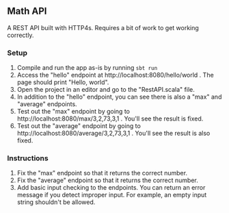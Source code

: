 ## Math API

A REST API built with HTTP4s. Requires a bit of work to get working correctly.


### Setup

1. Compile and run the app as-is by running ````sbt run````
1. Access the "hello" endpoint at http://localhost:8080/hello/world . The page should print "Hello, world".
1. Open the project in an editor and go to the "RestAPI.scala" file.
1. In addition to the "hello" endpoint, you can see there is also a "max" and "average" endpoints. 
1. Test out the "max" endpoint by going to http://localhost:8080/max/3,2,73,3,1 . You'll see the result is fixed.
1. Test out the "average" endpoint by going to http://localhost:8080/average/3,2,73,3,1 . You'll see the result is also fixed.

### Instructions

1. Fix the "max" endpoint so that it returns the correct number.
1. Fix the "average" endpoint so that it returns the correct number.
1. Add basic input checking to the endpoints. You can return an error message if you detect improper input. For example, an empty input string shouldn't be allowed.



